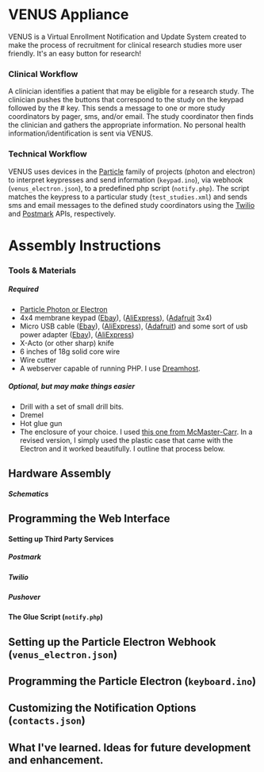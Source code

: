 # VENUS Appliance

VENUS is a Virtual Enrollment Notification and Update System created to make the process of recruitment for clinical research studies more user friendly. It's an easy button for research!

### Clinical Workflow

A clinician identifies a patient that may be eligible for a research study. The clinician pushes the buttons that correspond to the study on the keypad followed by the # key. This sends a message to one or more study coordinators by pager, sms, and/or email. The study coordinator then finds the clinician and gathers the appropriate information. No personal health information/identification is sent via VENUS.

### Technical Workflow

VENUS uses devices in the [Particle](http://particle.io) family of projects (photon and electron) to interpret keypresses and send information (`keypad.ino`), via webhook (`venus_electron.json`), to a predefined php script (`notify.php`). The script matches the keypress to a particular study (`test_studies.xml`) and sends sms and email messages to the defined study coordinators using the [Twilio](http://twilio.com) and [Postmark](http://postmarkapp.com) APIs, respectively.

# Assembly Instructions
### Tools &amp; Materials
##### Required
- [Particle Photon or Electron](https://store.particle.io/)
- 4x4 membrane keypad ([Ebay](http://www.ebay.com/sch/i.html?_nkw=4x4+membrane+keypad)), ([AliExpress](http://www.aliexpress.com/wholesale?SearchText=4x4+membrane+keypad)), ([Adafruit](https://www.adafruit.com/products/419) 3x4)
- Micro USB cable ([Ebay](http://www.ebay.com/sch/i.html?_nkw=micro+usb+cable)), ([AliExpress](http://www.aliexpress.com/wholesale?SearchText=micro+usb+cable)), ([Adafruit](https://www.adafruit.com/products/2185)) and some sort of usb power adapter ([Ebay](http://www.ebay.com/sch/i.html?_nkw=usb+power+adapter)), ([AliExpress](http://www.aliexpress.com/wholesale?SearchText=usb+power+adapter))
- X-Acto (or other sharp) knife
- 6 inches of 18g solid core wire
- Wire cutter
- A webserver capable of running PHP. I use [Dreamhost](http://dreamhost.com).

##### Optional, but may make things easier
- Drill with a set of small drill bits.
- Dremel
- Hot glue gun
- The enclosure of your choice. I used [this one from McMaster-Carr](http://www.mcmaster.com/#catalog/122/894/=128k2f4). In a revised version, I simply used the plastic case that came with the Electron and it worked beautifully. I outline that process below.

## Hardware Assembly

##### Schematics

## Programming the Web Interface
#### Setting up Third Party Services
##### Postmark
##### Twilio
##### Pushover
#### The Glue Script (`notify.php`)

## Setting up the Particle Electron Webhook (`venus_electron.json`)
## Programming the Particle Electron (`keyboard.ino`)
## Customizing the Notification Options (`contacts.json`)

## What I've learned. Ideas for future development and enhancement. 

